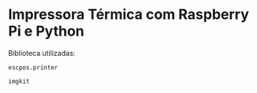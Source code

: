 # Impressora Térmica com Raspberry Pi e Python

Biblioteca utilizadas:
```
escpos.printer
```
```
imgkit
```

